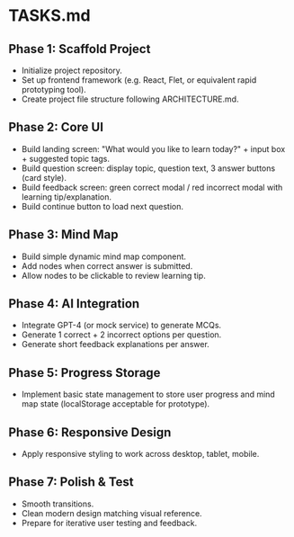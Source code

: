 # TASKS.md

## Phase 1: Scaffold Project

- Initialize project repository.
- Set up frontend framework (e.g. React, Flet, or equivalent rapid prototyping tool).
- Create project file structure following ARCHITECTURE.md.

## Phase 2: Core UI

- Build landing screen: "What would you like to learn today?" + input box + suggested topic tags.
- Build question screen: display topic, question text, 3 answer buttons (card style).
- Build feedback screen: green correct modal / red incorrect modal with learning tip/explanation.
- Build continue button to load next question.

## Phase 3: Mind Map

- Build simple dynamic mind map component.
- Add nodes when correct answer is submitted.
- Allow nodes to be clickable to review learning tip.

## Phase 4: AI Integration

- Integrate GPT-4 (or mock service) to generate MCQs.
- Generate 1 correct + 2 incorrect options per question.
- Generate short feedback explanations per answer.

## Phase 5: Progress Storage

- Implement basic state management to store user progress and mind map state (localStorage acceptable for prototype).

## Phase 6: Responsive Design

- Apply responsive styling to work across desktop, tablet, mobile.

## Phase 7: Polish & Test

- Smooth transitions.
- Clean modern design matching visual reference.
- Prepare for iterative user testing and feedback.
